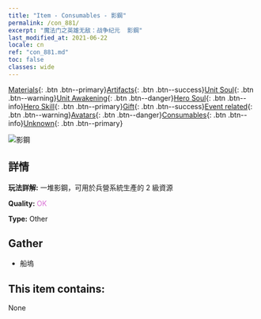 ```yaml
---
title: "Item - Consumables - 影鋼"
permalink: /con_881/
excerpt: "魔法门之英雄无敌：战争纪元  影鋼"
last_modified_at: 2021-06-22
locale: cn
ref: "con_881.md"
toc: false
classes: wide
---
```

 [Materials](/ItemsCN/){: .btn .btn--primary}[Artifacts](/ItemsCN/Artifacts/){: .btn .btn--success}[Unit Soul](/ItemsCN/UnitSoul/){: .btn .btn--warning}[Unit Awakening](/ItemsCN/UnitAwakening/){: .btn .btn--danger}[Hero Soul](/ItemsCN/HeroSoul/){: .btn .btn--info}[Hero Skill](/ItemsCN/HeroSkill/){: .btn .btn--primary}[Gift](/ItemsCN/Gift/){: .btn .btn--success}[Event related](/ItemsCN/Events/){: .btn .btn--warning}[Avatars](/ItemsCN/Avatars/){: .btn .btn--danger}[Consumables](/ItemsCN/Consumables/){: .btn .btn--info}[Unknown](/ItemsCN/Unknown/){: .btn .btn--primary}

 ![影鋼](/images/t/i_114.png)

## 詳情
 **玩法詳解:** 一堆影鋼，可用於兵營系統生產的 2 級資源

 **Quality:** <span style="color: #DA70D6">OK</span>

 **Type:** Other

## Gather

*    船塢 

## This item contains:

  None


